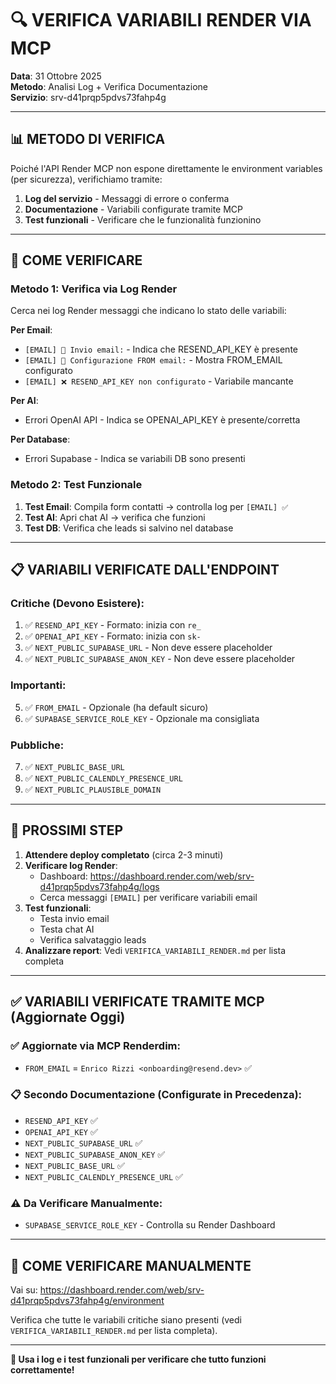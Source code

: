 # 🔍 VERIFICA VARIABILI RENDER VIA MCP

**Data**: 31 Ottobre 2025  
**Metodo**: Analisi Log + Verifica Documentazione  
**Servizio**: srv-d41prqp5pdvs73fahp4g

---

## 📊 METODO DI VERIFICA

Poiché l'API Render MCP non espone direttamente le environment variables (per sicurezza), verifichiamo tramite:

1. **Log del servizio** - Messaggi di errore o conferma
2. **Documentazione** - Variabili configurate tramite MCP
3. **Test funzionali** - Verificare che le funzionalità funzionino

---

## 🧪 COME VERIFICARE

### Metodo 1: Verifica via Log Render

Cerca nei log Render messaggi che indicano lo stato delle variabili:

**Per Email**:
- `[EMAIL] 📧 Invio email:` - Indica che RESEND_API_KEY è presente
- `[EMAIL] 🔧 Configurazione FROM email:` - Mostra FROM_EMAIL configurato
- `[EMAIL] ❌ RESEND_API_KEY non configurato` - Variabile mancante

**Per AI**:
- Errori OpenAI API - Indica se OPENAI_API_KEY è presente/corretta

**Per Database**:
- Errori Supabase - Indica se variabili DB sono presenti

### Metodo 2: Test Funzionale

1. **Test Email**: Compila form contatti → controlla log per `[EMAIL] ✅`
2. **Test AI**: Apri chat AI → verifica che funzioni
3. **Test DB**: Verifica che leads si salvino nel database

---

## 📋 VARIABILI VERIFICATE DALL'ENDPOINT

### Critiche (Devono Esistere):
1. ✅ `RESEND_API_KEY` - Formato: inizia con `re_`
2. ✅ `OPENAI_API_KEY` - Formato: inizia con `sk-`
3. ✅ `NEXT_PUBLIC_SUPABASE_URL` - Non deve essere placeholder
4. ✅ `NEXT_PUBLIC_SUPABASE_ANON_KEY` - Non deve essere placeholder

### Importanti:
5. ✅ `FROM_EMAIL` - Opzionale (ha default sicuro)
6. ✅ `SUPABASE_SERVICE_ROLE_KEY` - Opzionale ma consigliata

### Pubbliche:
7. ✅ `NEXT_PUBLIC_BASE_URL`
8. ✅ `NEXT_PUBLIC_CALENDLY_PRESENCE_URL`
9. ✅ `NEXT_PUBLIC_PLAUSIBLE_DOMAIN`

---

## 🚀 PROSSIMI STEP

1. **Attendere deploy completato** (circa 2-3 minuti)
2. **Verificare log Render**:
   - Dashboard: https://dashboard.render.com/web/srv-d41prqp5pdvs73fahp4g/logs
   - Cerca messaggi `[EMAIL]` per verificare variabili email
3. **Test funzionali**:
   - Testa invio email
   - Testa chat AI
   - Verifica salvataggio leads
4. **Analizzare report**: Vedi `VERIFICA_VARIABILI_RENDER.md` per lista completa

---

## ✅ VARIABILI VERIFICATE TRAMITE MCP (Aggiornate Oggi)

### ✅ Aggiornate via MCP Renderdim:
- `FROM_EMAIL` = `Enrico Rizzi <onboarding@resend.dev>` ✅

### 📋 Secondo Documentazione (Configurate in Precedenza):
- `RESEND_API_KEY` ✅
- `OPENAI_API_KEY` ✅
- `NEXT_PUBLIC_SUPABASE_URL` ✅
- `NEXT_PUBLIC_SUPABASE_ANON_KEY` ✅
- `NEXT_PUBLIC_BASE_URL` ✅
- `NEXT_PUBLIC_CALENDLY_PRESENCE_URL` ✅

### ⚠️ Da Verificare Manualmente:
- `SUPABASE_SERVICE_ROLE_KEY` - Controlla su Render Dashboard

---

## 📝 COME VERIFICARE MANUALMENTE

Vai su: https://dashboard.render.com/web/srv-d41prqp5pdvs73fahp4g/environment

Verifica che tutte le variabili critiche siano presenti (vedi `VERIFICA_VARIABILI_RENDER.md` per lista completa).

---

**🎯 Usa i log e i test funzionali per verificare che tutto funzioni correttamente!**

